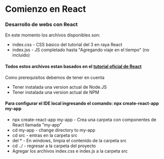 # Comienzo en React
### Desarrollo de webs con React
En este momento los archivos disponibles son:
* index.css - CSS básico del tutorial del 3 en raya React
* index.jss - JS completado hasta "Agregando viaje en el tiempo" (no incluido)

#### Todos estos archivos estan basados en el [tutorial oficial de React](https://es.reactjs.org/tutorial/tutorial.html)

Como prerequisitos debemos de tener en cuenta
* Tener instalada una version actual de Node.JS
* Tener instalada una version actual de NPM

#### Para configurar el IDE local ingresando el comando: npx create-react-app my-app
* npx create-react-app my-app - Crea una carpeta con componentes de React llamada "my-app"
* cd my-app - change directory to my-app
* cd src - entras en la carpeta src
* del * - En windows, limpia el contenido de la carpeta src
* cd ../ - regresar a la carpeta del proyecto
* Agregar los archivos index.css e index.js a la carpeta src
